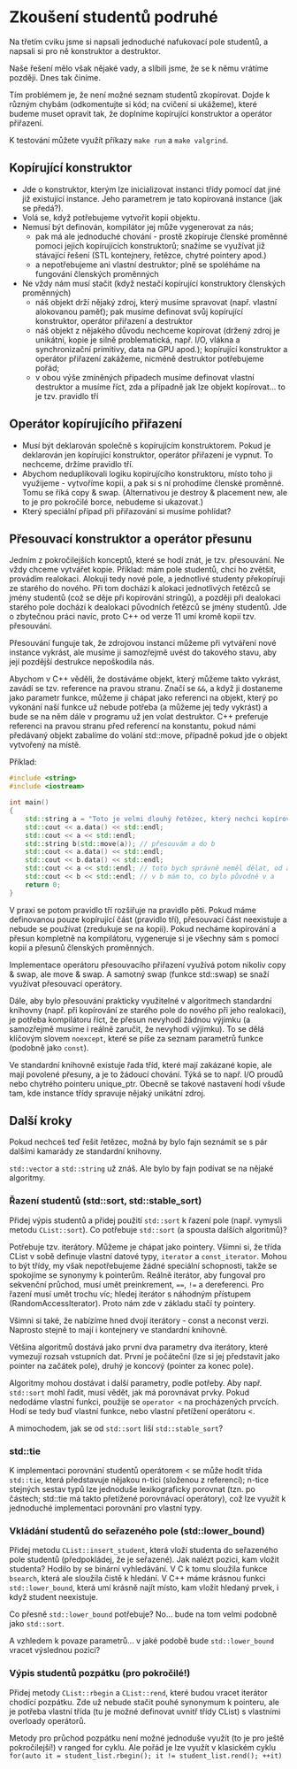 # Zkoušení studentů podruhé

Na třetím cviku jsme si napsali jednoduché nafukovací pole studentů, a napsali si pro ně konstruktor a destruktor.

Naše řešení mělo však nějaké vady, a slíbili jsme, že se k němu vrátíme později. Dnes tak činíme.

Tím problémem je, že není možné seznam studentů zkopírovat. Dojde k různým chybám (odkomentujte si kód; na cvičení si ukážeme),
které budeme muset opravit tak, že doplníme kopírující konstruktor a operátor přiřazení.

K testování můžete využít příkazy `make run` a `make valgrind`.

## Kopírující konstruktor

* Jde o konstruktor, kterým lze inicializovat instanci třídy pomocí dat jiné již existující instance. Jeho parametrem je tato kopírovaná instance (jak se předá?).
* Volá se, když potřebujeme vytvořit kopii objektu.
* Nemusí být definován, kompilátor jej může vygenerovat za nás;
  - pak má ale jednoduché chování - prostě zkopíruje členské proměnné pomoci jejich kopírujících konstruktorů; snažíme se využívat již stávající řešení (STL kontejnery, řetězce, chytré pointery apod.)
  - a nepotřebujeme ani vlastní destruktor; plně se spoléháme na fungování členských proměnných
* Ne vždy nám musí stačit (když nestačí kopírující konstruktory členských proměnných)
  - náš objekt drží nějaký zdroj, který musíme spravovat (např. vlastní alokovanou paměť); pak musíme definovat svůj kopírující konstruktor, operátor přiřazení a destruktor
  - náš objekt z nějakého důvodu nechceme kopírovat (držený zdroj je unikátní, kopie je silně problematická, např. I/O, vlákna a synchronizační primitivy, data na GPU apod.); kopírující konstruktor a operátor přiřazení zakážeme, nicméně destruktor potřebujeme pořád;
  - v obou výše zmíněných případech musíme definovat vlastní destruktor a musíme říct, zda a případně jak lze objekt kopírovat... to je tzv. pravidlo tří

## Operátor kopírujícího přiřazení

* Musí být deklarován společně s kopírujícím konstruktorem. Pokud je deklarován jen kopírující konstruktor, operátor přiřazení je vypnut. To nechceme, držíme pravidlo tří.
* Abychom neduplikovali logiku kopírujícího konstruktoru, místo toho ji využijeme - vytvoříme kopii, a pak si s ní prohodíme členské proměnné. Tomu se říká copy & swap. (Alternativou je destroy & placement new, ale to je pro pokročilé borce, nebudeme si ukazovat.)
* Který speciální případ při přiřazování si musíme pohlídat?

## Přesouvací konstruktor a operátor přesunu

Jedním z pokročilejších konceptů, které se hodí znát, je tzv. přesouvání. Ne vždy chceme vytvářet kopie. Příklad: mám pole studentů, chci ho zvětšit, provádím realokaci. Alokuji tedy nové pole, a jednotlivé studenty překopíruji ze starého do nového. Při tom dochází k alokaci jednotlivých řetězců se jmény studentů (což se děje při kopírování stringů), a později při dealokaci starého pole dochází k dealokaci původních řetězců se jmény studentů. Jde o zbytečnou práci navíc, proto C++ od verze 11 umí kromě kopií tzv. přesouvání.

Přesouvání funguje tak, že zdrojovou instanci můžeme při vytváření nové instance vykrást, ale musíme ji samozřejmě uvést do takového stavu, aby její pozdější destrukce nepoškodila nás.

Abychom v C++ věděli, že dostáváme objekt, který můžeme takto vykrást, zavádí se tzv. reference na pravou stranu. Značí se `&&`, a když ji dostaneme jako parametr funkce, můžeme ji chápat jako referenci na objekt, který po vykonání naší funkce už nebude potřeba (a můžeme jej tedy vykrást) a bude se na něm dále v programu už jen volat destruktor. C++ preferuje referenci na pravou stranu před referencí na konstantu, pokud námi předávaný objekt zabalíme do volání std::move, případně pokud jde o objekt vytvořený na místě.

Příklad:

```c++
#include <string>
#include <iostream>

int main()
{
    std::string a = "Toto je velmi dlouhý řetězec, který nechci kopírovat";
    std::cout << a.data() << std::endl;
    std::cout << a << std::endl;
    std::string b(std::move(a)); // přesouvám a do b
    std::cout << a.data() << std::endl;
    std::cout << b.data() << std::endl;
    std::cout << a << std::endl; // toto bych správně neměl dělat, od a se očekává, že už se na něm bude jen volat destruktor
    std::cout << b << std::endl; // v b mám to, co bylo původně v a
    return 0;
}
```

V praxi se potom pravidlo tří rozšiřuje na pravidlo pěti. Pokud máme definovanou pouze kopírující část (pravidlo tří), přesouvací část neexistuje a nebude se používat (zredukuje se na kopii). Pokud necháme kopírování a přesun kompletně na kompilátoru, vygeneruje si je všechny sám s pomocí kopií a přesunů členských proměnných.

Implementace operátoru přesouvacího přiřazení využívá potom nikoliv copy & swap, ale move & swap. A samotný swap (funkce std::swap) se snaží využívat přesouvací operátory.

Dále, aby bylo přesouvání prakticky využitelné v algoritmech standardní knihovny (např. při kopírování ze starého pole do nového při jeho realokaci), je potřeba kompilátoru říct, že přesun nevyhodí žádnou výjimku (a samozřejmě musíme i reálně zaručit, že nevyhodí výjimku). To se dělá klíčovým slovem `noexcept`, které se píše za seznam parametrů funkce (podobně jako `const`).

Ve standardní knihovně existuje řada tříd, které mají zakázané kopie, ale mají povolené přesuny, a je to žádoucí chování. Týká se to např. I/O proudů nebo chytrého pointeru unique_ptr. Obecně se takové nastavení hodí všude tam, kde instance třídy spravuje nějaký unikátní zdroj.

## Další kroky

Pokud nechceš teď řešit řetězec, možná by bylo fajn seznámit se s pár dalšími kamarády ze standardní knihovny.

`std::vector` a `std::string` už znáš. Ale bylo by fajn podívat se na nějaké algoritmy.

### Řazení studentů (std::sort, std::stable_sort)

Přidej výpis studentů a přidej použití `std::sort` k řazení pole (např. vymysli metodu `CList::sort`). Co potřebuje `std::sort` (a spousta dalších algoritmů)?

Potřebuje tzv. iterátory. Můžeme je chápat jako pointery. Všimni si, že třída CList v sobě definuje vlastní datové typy, `iterator` a `const_iterator`. Mohou to být třídy, my však nepotřebujeme žádné speciální schopnosti, takže se spokojíme se synonymy k pointerům. Reálně iterátor, aby fungoval pro sekvenční průchod, musí umět preinkrement, `==`, `!=` a dereferenci. Pro řazení musí umět trochu víc; hledej iterátor s náhodným přístupem (RandomAccessIterator). Proto nám zde v základu stačí ty pointery.

Všimni si také, že nabízíme hned dvojí iterátory - const a neconst verzi. Naprosto stejně to mají i kontejnery ve standardní knihovně.

Většina algoritmů dostává jako první dva parametry dva iterátory, které vymezují rozsah vstupních dat. První je počáteční (lze si jej představit jako pointer na začátek pole), druhý je koncový (pointer za konec pole).

Algoritmy mohou dostávat i další parametry, podle potřeby. Aby např. `std::sort` mohl řadit, musí vědět, jak má porovnávat prvky. Pokud nedodáme vlastní funkci, použije se `operator <` na procházených prvcích. Hodí se tedy buď vlastní funkce, nebo vlastní přetížení operátoru <.

A mimochodem, jak se od `std::sort` liší `std::stable_sort`?

### std::tie

K implementaci porovnání studentů operátorem < se může hodit třída `std::tie`, která představuje nějakou n-tici (složenou z referencí); n-tice stejných sestav typů lze jednoduše lexikograficky porovnat (tzn. po částech; std::tie má takto přetížené porovnávací operátory), což lze využít k jednoduché implementaci porovnání pro vlastní typy.

### Vkládání studentů do seřazeného pole (std::lower_bound)

Přidej metodu `CList::insert_student`, která vloží studenta do seřazeného pole studentů (předpokládej, že je seřazené). Jak nalézt pozici, kam vložit studenta? Hodilo by se binární vyhledávání. V C k tomu sloužila funkce `bsearch`, která ale sloužila čistě k hledání. V C++ máme krásnou funkci `std::lower_bound`, která umí krásně najít místo, kam vložit hledaný prvek, i když student neexistuje.

Co přesně `std::lower_bound` potřebuje? No... bude na tom velmi podobně jako `std::sort`.

A vzhledem k povaze parametrů... v jaké podobě bude `std::lower_bound` vracet výslednou pozici?

### Výpis studentů pozpátku (pro pokročilé!)

Přidej metody `CList::rbegin` a `CList::rend`, které budou vracet iterátor chodící pozpátku. Zde už nebude stačit pouhé synonymum k pointeru, ale je potřeba vlastní třída (tu je možné definovat uvnitř třídy CList) s vlastními overloady operátorů.

Metody pro průchod pozpátku není možné jednoduše využít (to je pro ještě pokročilejší!) v ranged for cyklu. Ale pořád je lze využít v klasickém cyklu `for(auto it = student_list.rbegin(); it != student_list.rend(); ++it)`
